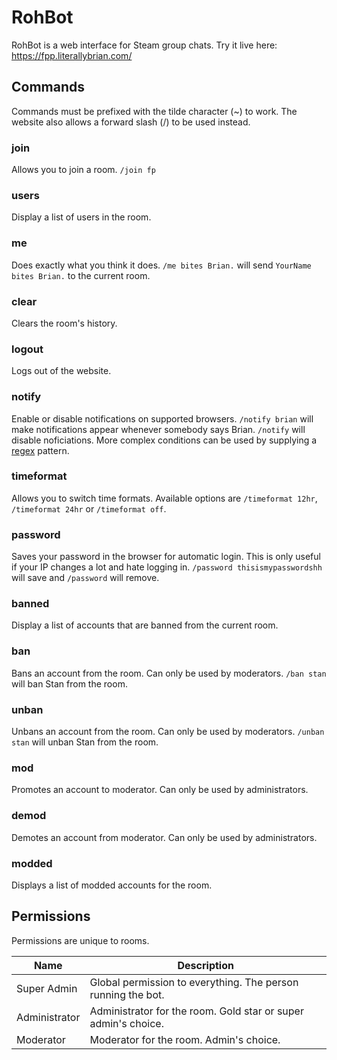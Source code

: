 RohBot
===========
RohBot is a web interface for Steam group chats. Try it live here: https://fpp.literallybrian.com/

Commands
--------------
Commands must be prefixed with the tilde character (~) to work. The website also allows a forward slash (/) to be used instead.

### join ###
Allows you to join a room. `/join fp`

### users ###
Display a list of users in the room.

### me ###
Does exactly what you think it does. `/me bites Brian.` will send `YourName bites Brian.` to the current room.

### clear ###
Clears the room's history.

### logout ###
Logs out of the website.

### notify ###
Enable or disable notifications on supported browsers. `/notify brian` will make notifications appear whenever somebody says Brian. `/notify` will disable noficiations. More complex conditions can be used by supplying a [regex](http://en.wikipedia.org/wiki/Regular_expression) pattern.

### timeformat ###
Allows you to switch time formats. Available options are `/timeformat 12hr`, `/timeformat 24hr` or `/timeformat off`.

### password ###
Saves your password in the browser for automatic login. This is only useful if your IP changes a lot and hate logging in. `/password thisismypasswordshh` will save and `/password` will remove.

### banned ###
Display a list of accounts that are banned from the current room.

### ban ###
Bans an account from the room. Can only be used by moderators. `/ban stan` will ban Stan from the room.

### unban ###
Unbans an account from the room. Can only be used by moderators. `/unban stan` will unban Stan from the room.

### mod ###
Promotes an account to moderator. Can only be used by administrators.

### demod ###
Demotes an account from moderator. Can only be used by administrators.

### modded ###
Displays a list of modded accounts for the room.

Permissions
-------------
Permissions are unique to rooms.

| Name            | Description                                                        |
|-----------------|--------------------------------------------------------------------|
| Super Admin     | Global permission to everything. The person running the bot.       |
| Administrator   | Administrator for the room. Gold star or super admin's choice.     |
| Moderator       | Moderator for the room. Admin's choice.                            |


